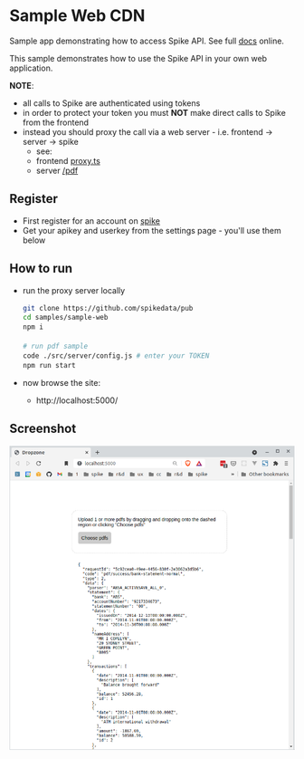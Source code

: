 # Sample Web CDN

Sample app demonstrating how to access Spike API. See full [docs](https://app.spikedata.co.za/docs/code/) online.

This sample demonstrates how to use the Spike API in your own web application.

**NOTE**:

- all calls to Spike are authenticated using tokens
- in order to protect your token you must **NOT** make direct calls to Spike from the frontend
- instead you should proxy the call via a web server - i.e. frontend -> server -> spike
  - see:
  - frontend [proxy.ts](./src/ux/proxy.ts)
  - server [/pdf](./src/server/pdf/index.js)

## Register

- First register for an account on [spike](https://app.spikedata.co.za/)
- Get your apikey and userkey from the settings page - you'll use them below

## How to run

- run the proxy server locally

  ```sh
  git clone https://github.com/spikedata/pub
  cd samples/sample-web
  npm i

  # run pdf sample
  code ./src/server/config.js # enter your TOKEN
  npm run start
  ```

- now browse the site:
  - http://localhost:5000/

## Screenshot

![](docs/screenshot.png)
